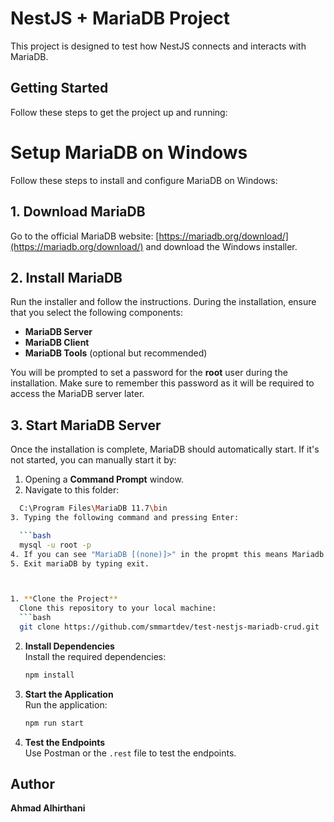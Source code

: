 # NestJS + MariaDB Project

This project is designed to test how NestJS connects and interacts with MariaDB.

## Getting Started

Follow these steps to get the project up and running:

# Setup MariaDB on Windows

Follow these steps to install and configure MariaDB on Windows:

## 1. **Download MariaDB**  
Go to the official MariaDB website: [https://mariadb.org/download/](https://mariadb.org/download/) and download the Windows installer.

## 2. **Install MariaDB**  
Run the installer and follow the instructions. During the installation, ensure that you select the following components:
- **MariaDB Server**
- **MariaDB Client**
- **MariaDB Tools** (optional but recommended)

You will be prompted to set a password for the **root** user during the installation. Make sure to remember this password as it will be required to access the MariaDB server later.

## 3. **Start MariaDB Server**  
Once the installation is complete, MariaDB should automatically start. If it's not started, you can manually start it by:
1. Opening a **Command Prompt** window.
2. Navigate to this folder:
 ```bash
   C:\Program Files\MariaDB 11.7\bin
3. Typing the following command and pressing Enter:

   ```bash
   mysql -u root -p
4. If you can see "MariaDB [(none)]>" in the propmt this means Mariadb is working well.
5. Exit mariaDB by typing exit.



1. **Clone the Project**  
   Clone this repository to your local machine:
   ```bash
   git clone https://github.com/smmartdev/test-nestjs-mariadb-crud.git
   ```

2. **Install Dependencies**  
   Install the required dependencies:
   ```bash
   npm install
   ```

3. **Start the Application**  
   Run the application:
   ```bash
   npm run start
   ```

4. **Test the Endpoints**  
   Use Postman or the `.rest` file to test the endpoints.

## Author

**Ahmad Alhirthani**
